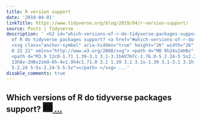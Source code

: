 ```yaml
---
title: R version support
date: '2019-04-01'
linkTitle: https://www.tidyverse.org/blog/2019/04/r-version-support/
source: Posts | Tidyverse
description: ' <h2 id="which-versions-of-r-do-tidyverse-packages-support">Which versions
  of R do tidyverse packages support? <a href="#which-versions-of-r-do-tidyverse-packages-support">
  <svg class="anchor-symbol" aria-hidden="true" height="26" width="26" viewBox="0
  0 22 22" xmlns="http://www.w3.org/2000/svg"> <path d="M0 0h24v24H0z" fill="currentColor"></path>
  <path d="M3.9 12c0-1.71 1.39-3.1 3.1-3.1h4V7H7c-2.76.0-5 2.24-5 5s2.24 5 5 5h4v-1.9H7c-1.71.0-3.1-1.39-3.1-3.1zM8
  13h8v-2H8v2zm9-6h-4v1.9h4c1.71.0 3.1 1.39 3.1 3.1s-1.39 3.1-3.1 3.1h-4V17h4c2.76.0
  5-2.24 5-5s-2.24-5-5-5z"></path> </svg> ...'
disable_comments: true
---
```

 <h2 id="which-versions-of-r-do-tidyverse-packages-support">Which versions of R do tidyverse packages support? <a href="#which-versions-of-r-do-tidyverse-packages-support"> <svg class="anchor-symbol" aria-hidden="true" height="26" width="26" viewBox="0 0 22 22" xmlns="http://www.w3.org/2000/svg"> <path d="M0 0h24v24H0z" fill="currentColor"></path> <path d="M3.9 12c0-1.71 1.39-3.1 3.1-3.1h4V7H7c-2.76.0-5 2.24-5 5s2.24 5 5 5h4v-1.9H7c-1.71.0-3.1-1.39-3.1-3.1zM8 13h8v-2H8v2zm9-6h-4v1.9h4c1.71.0 3.1 1.39 3.1 3.1s-1.39 3.1-3.1 3.1h-4V17h4c2.76.0 5-2.24 5-5s-2.24-5-5-5z"></path> </svg> ...